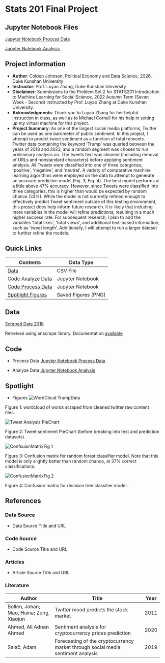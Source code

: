 # Stats 201 Final Project

## Jupyter Notebook Files
[Jupyter Notebook Process Data](https://github.com/Rising-Stars-by-Sunshine/stats201-prediction-Colden/blob/main/code/Colden_Johnson_Process_Data_Prepare_X_and_Y_for_Classification_and_Regressions.ipynb)

[Jupyter Notebook Analysis](https://github.com/Rising-Stars-by-Sunshine/stats201-prediction-Colden/blob/main/code/Colden_Johnson_Data_Machine_Learning_for_Predicting_Tweet_Reach.ipynb)

## Project information
- **Author**: Colden Johnson, Political Economy and Data Science, 2026, Duke Kunshan University
- **Instructor**: Prof. Luyao Zhang, Duke Kunshan University
- **Disclaimer**: Submissions to the Problem Set 2 for STATS201 Introduction to Machine Learning for Social Science, 2022 Autumn Term (Seven Week - Second) instructed by Prof. Luyao Zhang at Duke Kunshan University.
- **Acknowledgments**: Thank you to Luyao Zhang for her helpful instruction in class, as well as to Michael Cornell for his help in setting up my virtual machine for this project.
- **Project Summary**: As one of the largest social media platforms, Twitter can be used as one barometer of public sentiment. In this project, I attempt to predict tweet sentiment as a function of total retweets. Twitter data containing the keyword 'Trump' was queried between the years of 2018 and 2023, and a random segment was chosen to run preliminary analysis on. The tweets text was cleaned (including removal of URLs and nonstandard characters) before applying sentiment analysis. All Tweets were classified into one of three categories, 'positive', 'negative', and 'neutral'. A variety of comparative machine learning algorithms were employed on the data to attempt to generate an accurate predictive model (Fig. 3, Fig. 4). The best model performs at a little above 47% accuracy. However, since Tweets were classified into three categories, this is higher than would be expected by random chance (33%). While the model is not currently refined enough to effectively predict Tweet sentiment outside of this testing environment, this project does help inform future research. It is likely that including more variables in the model will refine predictions, resulting in a much higher success rate. For subsequent research, I plan to add the variables 'total likes', 'total views', and additional text-based information, such as 'tweet length'. Additionally, I will attempt to run a larger dateset to further refine the models.

## Quick Links
| Contents | Data Type |
|--------|--------|
| [Data](https://github.com/Rising-Stars-by-Sunshine/stats201-prediction-Colden/blob/main/data/Queried_Data/scraped_data_trump_2018.csv)|CSV File|
| [Code Analyze Data](https://github.com/Rising-Stars-by-Sunshine/stats201-prediction-Colden/blob/main/code/Colden_Johnson_Data_Machine_Learning_for_Predicting_Tweet_Reach.ipynb) |Jupyter Notebook|
| [Code Process Data](https://github.com/Rising-Stars-by-Sunshine/stats201-prediction-Colden/blob/main/code/Colden_Johnson_Process_Data_Prepare_X_and_Y_for_Classification_and_Regressions.ipynb) |Jupyter Notebook|
| [Spotlight Figures](https://github.com/Rising-Stars-by-Sunshine/stats201-prediction-Colden/tree/main/spotlight) |Saved Figures (PNG)|



## Data
[Scraped Data 2018](https://github.com/Rising-Stars-by-Sunshine/stats201-prediction-Colden/blob/main/data/Queried_Data/scraped_data_trump_2018.csv)

Retreived using snscrape library. Documentation [available](https://github.com/JustAnotherArchivist/snscrape)

## Code
- Process Data
[Jupyter Notebook Process Data](https://github.com/Rising-Stars-by-Sunshine/stats201-prediction-Colden/blob/main/code/Colden_Johnson_Process_Data_Prepare_X_and_Y_for_Classification_and_Regressions.ipynb)

- Analyze Data
[Jupyter Notebook Analysis](https://github.com/Rising-Stars-by-Sunshine/stats201-prediction-Colden/blob/main/code/Colden_Johnson_Data_Machine_Learning_for_Predicting_Tweet_Reach.ipynb)

## Spotlight
- Figures
![WordCloud TrumpData](https://user-images.githubusercontent.com/118926209/220094960-cb03075d-5852-4249-a3c5-43ec2c0d1f7e.png)

Figure 1: wordcloud of words scraped from cleaned twitter raw content files.

![Tweet Analysis PieChart](https://user-images.githubusercontent.com/118926209/220094833-0b98c111-4fe3-42d8-a42a-695ff5b78eaf.png)

Figure 2: Tweet sentiment PieChart (before breaking into test and prediction datasets).

![ConfsuionMatrixFig 1](https://user-images.githubusercontent.com/118926209/220094985-5ef4d451-9386-456d-8c83-15083126fe66.png)

Figure 3: Confusion matrix for random forest classifier model. Note that this model is only slightly better than random chance, at 37% correct classifications.

![ConfusionMatrixFig 2](https://user-images.githubusercontent.com/118926209/220095008-b9ffe869-d3a4-438b-9a56-5127ed7a5656.png)

Figure 4: Confusion matrix for decision tree classifier model.

## References

### Data Source
- Data Source Title and URL
### Code Source
- Code Source Title and URL
### Articles
- Article Source Title and URL
### Literature
| Author | Title | Year |
|--------|-------|------|
| Bollen, Johan; Mao, Huina; Zeng, Xiaojun	 | Twitter mood predicts the stock market	 | 2011 |
| Ahmed, Ali Adnan Ahmed	 | Sentiment analysis for cryptocurrency prices prediction	 | 2020 |
| Salač, Adam	 | Forecasting of the cryptocurrency market through social media sentiment analysis	 | 2019 |


